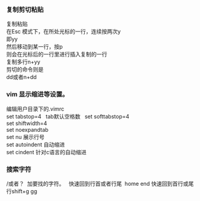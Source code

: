 ### 复制剪切粘贴
复制粘贴  
在Esc 模式下，在所处光标的一行，连续按两次y  
即yy  
然后移动到某一行，按p  
则会在光标后的一行里进行插入复制的一行   
复制多行n+yy  
剪切的命令则是  
dd或者n+dd  

### vim 显示缩进等设置。
编辑用户目录下的.vimrc  
set tabstop=4   tab默认空格数  
set softtabstop=4   
set shiftwidth=4   
set noexpandtab   
set nu 展示行号   
set autoindent  自动缩进  
set cindent  针对c语言的自动缩进  


### 搜索字符
/或者？  加要找的字符。  
快速回到行首或者行尾  home end
快速回到首行或尾行shift+g gg
